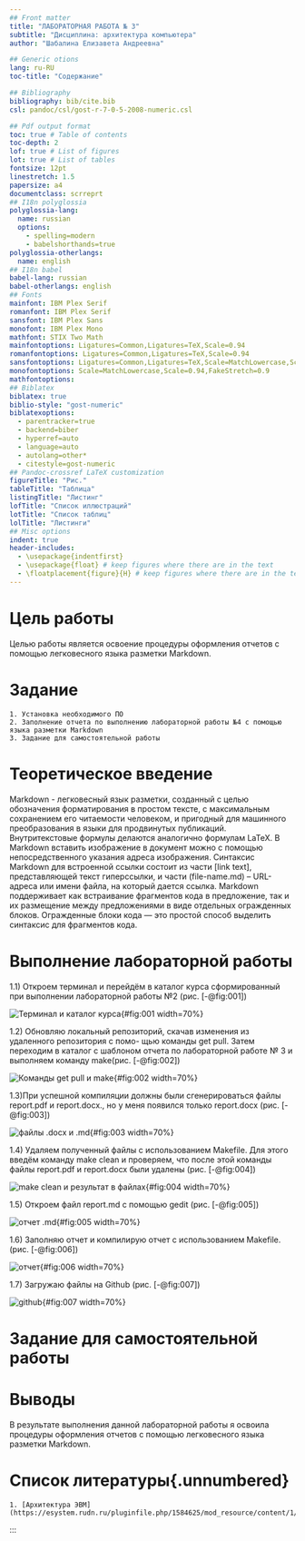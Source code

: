 ```yaml
---
## Front matter
title: "ЛАБОРАТОРНАЯ РАБОТА № 3"
subtitle: "Дисциплина: архитектура компьютера"
author: "Шабалина Елизавета Андреевна"

## Generic otions
lang: ru-RU
toc-title: "Содержание"

## Bibliography
bibliography: bib/cite.bib
csl: pandoc/csl/gost-r-7-0-5-2008-numeric.csl

## Pdf output format
toc: true # Table of contents
toc-depth: 2
lof: true # List of figures
lot: true # List of tables
fontsize: 12pt
linestretch: 1.5
papersize: a4
documentclass: scrreprt
## I18n polyglossia
polyglossia-lang:
  name: russian
  options:
	- spelling=modern
	- babelshorthands=true
polyglossia-otherlangs:
  name: english
## I18n babel
babel-lang: russian
babel-otherlangs: english
## Fonts
mainfont: IBM Plex Serif
romanfont: IBM Plex Serif
sansfont: IBM Plex Sans
monofont: IBM Plex Mono
mathfont: STIX Two Math
mainfontoptions: Ligatures=Common,Ligatures=TeX,Scale=0.94
romanfontoptions: Ligatures=Common,Ligatures=TeX,Scale=0.94
sansfontoptions: Ligatures=Common,Ligatures=TeX,Scale=MatchLowercase,Scale=0.94
monofontoptions: Scale=MatchLowercase,Scale=0.94,FakeStretch=0.9
mathfontoptions:
## Biblatex
biblatex: true
biblio-style: "gost-numeric"
biblatexoptions:
  - parentracker=true
  - backend=biber
  - hyperref=auto
  - language=auto
  - autolang=other*
  - citestyle=gost-numeric
## Pandoc-crossref LaTeX customization
figureTitle: "Рис."
tableTitle: "Таблица"
listingTitle: "Листинг"
lofTitle: "Список иллюстраций"
lotTitle: "Список таблиц"
lolTitle: "Листинги"
## Misc options
indent: true
header-includes:
  - \usepackage{indentfirst}
  - \usepackage{float} # keep figures where there are in the text
  - \floatplacement{figure}{H} # keep figures where there are in the text
---
```


# Цель работы

Целью работы является освоение процедуры оформления отчетов с помощью легковесного
языка разметки Markdown.


# Задание

    1. Установка необходимого ПО
    2. Заполнение отчета по выполнению лабораторной работы №4 с помощью языка разметки Markdown
    3. Задание для самостоятельной работы
    

# Теоретическое введение

Markdown - легковесный язык разметки, созданный с целью обозначения форматирования в простом тексте, с максимальным сохранением его читаемости человеком, и пригодный для машинного преобразования в языки для продвинутых публикаций. 
Внутритекстовые формулы делаются аналогично формулам LaTeX.
В Markdown вставить изображение в документ можно с помощью непосредственного указания адреса изображения.
Синтаксис Markdown для встроенной ссылки состоит из части [link text], представляющей текст гиперссылки, и части (file-name.md) – URL-адреса или имени файла, на который дается ссылка.
Markdown поддерживает как встраивание фрагментов кода в предложение, так и их размещение между предложениями в виде отдельных огражденных блоков. Огражденные блоки кода — это простой способ выделить синтаксис для фрагментов кода.

# Выполнение лабораторной работы

1.1) Откроем терминал и перейдём в каталог курса сформированный при выполнении лабораторной работы №2 (рис. [-@fig:001])

![Терминал и каталог курса](image/1.1.png){#fig:001 width=70%}


1.2) Обновляю локальный репозиторий, скачав изменения из удаленного репозитория с помо-
щью команды get pull. Затем переходим в каталог с шаблоном отчета по лабораторной работе № 3 и выполняем команду make(рис. [-@fig:002])

![Команды get pull и make](image/1.2.png){#fig:002 width=70%}


1.3)При успешной компиляции должны были сгенерироваться файлы report.pdf и report.docx., но у меня появился только report.docx (рис. [-@fig:003])

![файлы .docx и .md](image/1.3.png){#fig:003 width=70%}


1.4) Удаляем полученный файлы с использованием Makefile. Для этого введём команду
make clean и проверяем, что после этой команды файлы report.pdf и report.docx были удалены (рис. [-@fig:004])

![make clean и результат в файлах](image/1.4.png){#fig:004 width=70%}


1.5) Откроем файл report.md c помощью gedit (рис. [-@fig:005])

![отчет .md](image/1.5.png){#fig:005 width=70%}


1.6) Заполняю отчет и компилирую отчет с использованием Makefile. (рис. [-@fig:006])

![отчет](image/1.6.png){#fig:006 width=70%}


1.7) Загружаю файлы на Github (рис. [-@fig:007])

![github](image/1.7.png){#fig:007 width=70%}


# Задание для самостоятельной работы


# Выводы

В результате выполнения данной лабораторной работы я освоила процедуры оформления отчетов с помощью легковесного языка разметки Markdown.

# Список литературы{.unnumbered}

    1. [Архитектура ЭВМ](https://esystem.rudn.ru/pluginfile.php/1584625/mod_resource/content/1/%D0%9B%D0%B0%D0%B1%D0%BE%D1%80%D0%B0%D1%82%D0%BE%D1%80%D0%BD%D0%B0%D1%8F%20%D1%80%D0%B0%D0%B1%D0%BE%D1%82%D0%B0%20%E2%84%964.pdf)
:::
